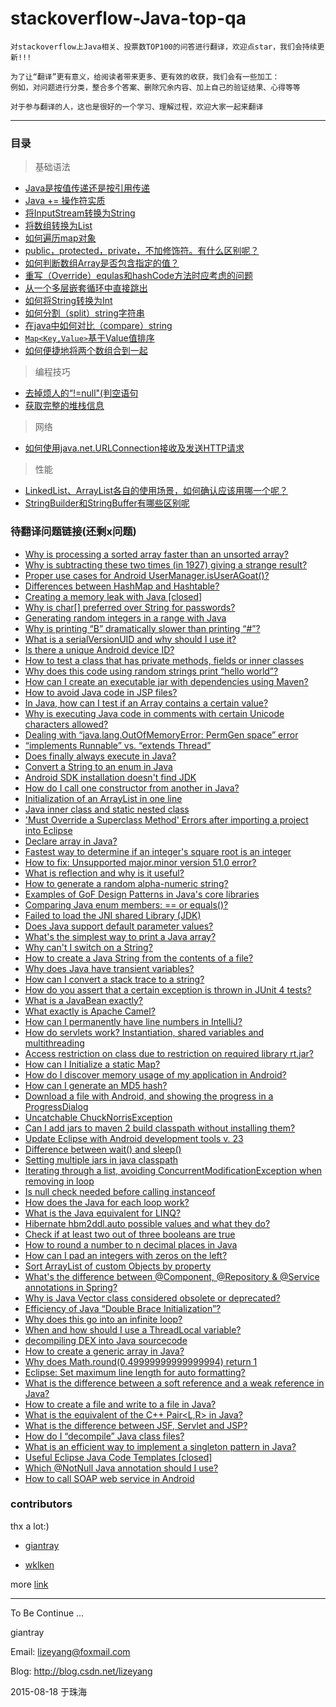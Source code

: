 stackoverflow-Java-top-qa
=======================
    对stackoverflow上Java相关、投票数TOP100的问答进行翻译，欢迎点star，我们会持续更新!!!

    为了让“翻译”更有意义，给阅读者带来更多、更有效的收获，我们会有一些加工：
    例如，对问题进行分类，整合多个答案、删除冗余内容、加上自己的验证结果、心得等等

    对于参与翻译的人，这也是很好的一个学习、理解过程，欢迎大家一起来翻译

-------------
### 目录
> 基础语法

* [Java是按值传递还是按引用传递](https://github.com/giantray/stackoverflow-java-top-qa/blob/master/contents/is-java-pass-by-reference-or-pass-by-value.md)
* [Java += 操作符实质](https://github.com/giantray/stackoverflow-java-top-qa/blob/master/contents/java-operator.md)
* [将InputStream转换为String](https://github.com/giantray/stackoverflow-java-top-qa/blob/master/contents/read-convert-an-inputstream-to-a-string.md)
* [将数组转换为List](https://github.com/giantray/stackoverflow-java-top-qa/blob/master/contents/create-arraylist-arraylistt-from-array-t.md)
* [如何遍历map对象](https://github.com/giantray/stackoverflow-java-top-qa/blob/master/contents/iterate-through-a-hashmap.md)
* [public，protected，private，不加修饰符。有什么区别呢？](https://github.com/giantray/stackoverflow-java-top-qa/blob/master/contents/in-java-whats-the-difference-between-public-default-protected-and-private.md)
* [如何判断数组Array是否包含指定的值？](https://github.com/giantray/stackoverflow-java-top-qa/blob/master/contents/in-java-whats-the-difference-between-public-default-protected-and-private.md)
* [重写（Override）equlas和hashCode方法时应考虑的问题](https://github.com/giantray/stackoverflow-java-top-qa/blob/master/contents/what-issues-should-be-considered-when-overriding-equals-and-hashcode-in-java.md)
* [从一个多层嵌套循环中直接跳出](https://github.com/giantray/stackoverflow-java-top-qa/blob/master/contents/breaking-out-of-nested-loops-in-java.md)
* [如何将String转换为Int](https://github.com/giantray/stackoverflow-java-top-qa/blob/master/contents/converting-string-to-int-in-java.md)
* [如何分割（split）string字符串](https://github.com/giantray/stackoverflow-java-top-qa/blob/master/contents/how-to-split-a-string-in-java.md)
* [在java中如何对比（compare）string](https://github.com/giantray/stackoverflow-java-top-qa/blob/master/contents/how-do-i-compare-strings-in-java.md)
* [`Map<Key,Value>`基于Value值排序](https://github.com/giantray/stackoverflow-java-top-qa/blob/master/contents/how-to-sort-a-mapkey-value-on-the-values-in-java.md)
* [如何便捷地将两个数组合到一起](https://github.com/giantray/stackoverflow-java-top-qa/blob/master/contents/how-to-concatenate-two-arrays-in-java.md)

> 编程技巧

* [去掉烦人的“!=null"(判空语句](https://github.com/giantray/stackoverflow-java-top-qa/blob/master/contents/avoiding-null-statements-in-java.md)
* [获取完整的堆栈信息](https://github.com/giantray/stackoverflow-java-top-qa/blob/master/contents/get-current-stack-trace-in-java.md)

> 网络

* [如何使用java.net.URLConnection接收及发送HTTP请求](https://github.com/giantray/stackoverflow-java-top-qa/blob/master/contents/using-java-net-urlconnection-to-fire-and-handle-http-requests.md)

> 性能

* [LinkedList、ArrayList各自的使用场景，如何确认应该用哪一个呢？](https://github.com/giantray/stackoverflow-java-top-qa/blob/master/contents/when-to-use-linkedlist-over-arraylist.md)
* [StringBuilder和StringBuffer有哪些区别呢](https://github.com/giantray/stackoverflow-java-top-qa/blob/master/contents/stringbuilder-and-stringbuffer.md)


### 待翻译问题链接(还剩x问题)
- [Why is processing a sorted array faster than an unsorted array?](http://stackoverflow.com/questions/11227809/why-is-processing-a-sorted-array-faster-than-an-unsorted-array)
- [Why is subtracting these two times (in 1927) giving a strange result?](http://stackoverflow.com/questions/6841333/why-is-subtracting-these-two-times-in-1927-giving-a-strange-result)
- [Proper use cases for Android UserManager.isUserAGoat()?](http://stackoverflow.com/questions/13375357/proper-use-cases-for-android-usermanager-isuseragoat)
- [Differences between HashMap and Hashtable?](http://stackoverflow.com/questions/40471/differences-between-hashmap-and-hashtable)
- [Creating a memory leak with Java [closed]](http://stackoverflow.com/questions/6470651/creating-a-memory-leak-with-java)
- [Why is char[] preferred over String for passwords?](http://stackoverflow.com/questions/8881291/why-is-char-preferred-over-string-for-passwords)
- [Generating random integers in a range with Java](http://stackoverflow.com/questions/363681/generating-random-integers-in-a-range-with-java)
- [Why is printing “B” dramatically slower than printing “#”?](http://stackoverflow.com/questions/21947452/why-is-printing-b-dramatically-slower-than-printing)
- [What is a serialVersionUID and why should I use it?](http://stackoverflow.com/questions/285793/what-is-a-serialversionuid-and-why-should-i-use-it)
- [Is there a unique Android device ID?](http://stackoverflow.com/questions/2785485/is-there-a-unique-android-device-id)
- [How to test a class that has private methods, fields or inner classes](http://stackoverflow.com/questions/34571/how-to-test-a-class-that-has-private-methods-fields-or-inner-classes)
- [Why does this code using random strings print “hello world”?](http://stackoverflow.com/questions/15182496/why-does-this-code-using-random-strings-print-hello-world)
- [How can I create an executable jar with dependencies using Maven?](http://stackoverflow.com/questions/574594/how-can-i-create-an-executable-jar-with-dependencies-using-maven)
- [How to avoid Java code in JSP files?](http://stackoverflow.com/questions/3177733/how-to-avoid-java-code-in-jsp-files)
- [In Java, how can I test if an Array contains a certain value?](http://stackoverflow.com/questions/1128723/in-java-how-can-i-test-if-an-array-contains-a-certain-value)
- [Why is executing Java code in comments with certain Unicode characters allowed?](http://stackoverflow.com/questions/30727515/why-is-executing-java-code-in-comments-with-certain-unicode-characters-allowed)
- [Dealing with “java.lang.OutOfMemoryError: PermGen space” error](http://stackoverflow.com/questions/88235/dealing-with-java-lang-outofmemoryerror-permgen-space-error)
- [“implements Runnable” vs. “extends Thread”](http://stackoverflow.com/questions/541487/implements-runnable-vs-extends-thread)
- [Does finally always execute in Java?](http://stackoverflow.com/questions/65035/does-finally-always-execute-in-java)
- [Convert a String to an enum in Java](http://stackoverflow.com/questions/604424/convert-a-string-to-an-enum-in-java)
- [Android SDK installation doesn't find JDK](http://stackoverflow.com/questions/4382178/android-sdk-installation-doesnt-find-jdk)
- [How do I call one constructor from another in Java?](http://stackoverflow.com/questions/285177/how-do-i-call-one-constructor-from-another-in-java)
- [Initialization of an ArrayList in one line](http://stackoverflow.com/questions/1005073/initialization-of-an-arraylist-in-one-line)
- [Java inner class and static nested class](http://stackoverflow.com/questions/70324/java-inner-class-and-static-nested-class)
- ['Must Override a Superclass Method' Errors after importing a project into Eclipse](http://stackoverflow.com/questions/1678122/must-override-a-superclass-method-errors-after-importing-a-project-into-eclips)
- [Declare array in Java?](http://stackoverflow.com/questions/1200621/declare-array-in-java)
- [Fastest way to determine if an integer's square root is an integer](http://stackoverflow.com/questions/295579/fastest-way-to-determine-if-an-integers-square-root-is-an-integer)
- [How to fix: Unsupported major.minor version 51.0 error?](http://stackoverflow.com/questions/10382929/how-to-fix-unsupported-major-minor-version-51-0-error)
- [What is reflection and why is it useful?](http://stackoverflow.com/questions/37628/what-is-reflection-and-why-is-it-useful)
- [How to generate a random alpha-numeric string?](http://stackoverflow.com/questions/41107/how-to-generate-a-random-alpha-numeric-string)
- [Examples of GoF Design Patterns in Java's core libraries](http://stackoverflow.com/questions/1673841/examples-of-gof-design-patterns-in-javas-core-libraries)
- [Comparing Java enum members: == or equals()?](http://stackoverflow.com/questions/1750435/comparing-java-enum-members-or-equals)
- [Failed to load the JNI shared Library (JDK)](http://stackoverflow.com/questions/7352493/failed-to-load-the-jni-shared-library-jdk)
- [Does Java support default parameter values?](http://stackoverflow.com/questions/997482/does-java-support-default-parameter-values)
- [What's the simplest way to print a Java array?](http://stackoverflow.com/questions/409784/whats-the-simplest-way-to-print-a-java-array)
- [Why can't I switch on a String?](http://stackoverflow.com/questions/338206/why-cant-i-switch-on-a-string)
- [How to create a Java String from the contents of a file?](http://stackoverflow.com/questions/326390/how-to-create-a-java-string-from-the-contents-of-a-file)
- [Why does Java have transient variables?](http://stackoverflow.com/questions/910374/why-does-java-have-transient-variables)
- [How can I convert a stack trace to a string?](http://stackoverflow.com/questions/1149703/how-can-i-convert-a-stack-trace-to-a-string)
- [How do you assert that a certain exception is thrown in JUnit 4 tests?](http://stackoverflow.com/questions/156503/how-do-you-assert-that-a-certain-exception-is-thrown-in-junit-4-tests)
- [What is a JavaBean exactly?](http://stackoverflow.com/questions/3295496/what-is-a-javabean-exactly)
- [What exactly is Apache Camel?](http://stackoverflow.com/questions/8845186/what-exactly-is-apache-camel)
- [How can I permanently have line numbers in IntelliJ?](http://stackoverflow.com/questions/13751/how-can-i-permanently-have-line-numbers-in-intellij)
- [How do servlets work? Instantiation, shared variables and multithreading](http://stackoverflow.com/questions/3106452/how-do-servlets-work-instantiation-shared-variables-and-multithreading)
- [Access restriction on class due to restriction on required library rt.jar?](http://stackoverflow.com/questions/860187/access-restriction-on-class-due-to-restriction-on-required-library-rt-jar)
- [How can I Initialize a static Map?](http://stackoverflow.com/questions/507602/how-can-i-initialize-a-static-map)
- [How do I discover memory usage of my application in Android?](http://stackoverflow.com/questions/2298208/how-do-i-discover-memory-usage-of-my-application-in-android)
- [How can I generate an MD5 hash?](http://stackoverflow.com/questions/415953/how-can-i-generate-an-md5-hash)
- [Download a file with Android, and showing the progress in a ProgressDialog](http://stackoverflow.com/questions/3028306/download-a-file-with-android-and-showing-the-progress-in-a-progressdialog)
- [Uncatchable ChuckNorrisException](http://stackoverflow.com/questions/13883166/uncatchable-chucknorrisexception)
- [Can I add jars to maven 2 build classpath without installing them?](http://stackoverflow.com/questions/364114/can-i-add-jars-to-maven-2-build-classpath-without-installing-them)
- [Update Eclipse with Android development tools v. 23](http://stackoverflow.com/questions/24437564/update-eclipse-with-android-development-tools-v-23)
- [Difference between wait() and sleep()](http://stackoverflow.com/questions/1036754/difference-between-wait-and-sleep)
- [Setting multiple jars in java classpath](http://stackoverflow.com/questions/219585/setting-multiple-jars-in-java-classpath)
- [Iterating through a list, avoiding ConcurrentModificationException when removing in loop](http://stackoverflow.com/questions/223918/iterating-through-a-list-avoiding-concurrentmodificationexception-when-removing)
- [Is null check needed before calling instanceof](http://stackoverflow.com/questions/2950319/is-null-check-needed-before-calling-instanceof)
- [How does the Java for each loop work?](http://stackoverflow.com/questions/85190/how-does-the-java-for-each-loop-work)
- [What is the Java equivalent for LINQ?](http://stackoverflow.com/questions/1217228/what-is-the-java-equivalent-for-linq)
- [Hibernate hbm2ddl.auto possible values and what they do?](http://stackoverflow.com/questions/438146/hibernate-hbm2ddl-auto-possible-values-and-what-they-do)
- [Check if at least two out of three booleans are true](http://stackoverflow.com/questions/3076078/check-if-at-least-two-out-of-three-booleans-are-true)
- [How to round a number to n decimal places in Java](http://stackoverflow.com/questions/153724/how-to-round-a-number-to-n-decimal-places-in-java)
- [How can I pad an integers with zeros on the left?](http://stackoverflow.com/questions/473282/how-can-i-pad-an-integers-with-zeros-on-the-left)
- [Sort ArrayList of custom Objects by property](http://stackoverflow.com/questions/2784514/sort-arraylist-of-custom-objects-by-property)
- [What's the difference between @Component, @Repository & @Service annotations in Spring?](http://stackoverflow.com/questions/6827752/whats-the-difference-between-component-repository-service-annotations-in)
- [Why is Java Vector class considered obsolete or deprecated?](http://stackoverflow.com/questions/1386275/why-is-java-vector-class-considered-obsolete-or-deprecated)
- [Efficiency of Java “Double Brace Initialization”?](http://stackoverflow.com/questions/924285/efficiency-of-java-double-brace-initialization)
- [Why does this go into an infinite loop?](http://stackoverflow.com/questions/3831341/why-does-this-go-into-an-infinite-loop)
- [When and how should I use a ThreadLocal variable?](http://stackoverflow.com/questions/817856/when-and-how-should-i-use-a-threadlocal-variable)
- [decompiling DEX into Java sourcecode](http://stackoverflow.com/questions/1249973/decompiling-dex-into-java-sourcecode)
- [How to create a generic array in Java?](http://stackoverflow.com/questions/529085/how-to-create-a-generic-array-in-java)
- [Why does Math.round(0.49999999999999994) return 1](http://stackoverflow.com/questions/9902968/why-does-math-round0-49999999999999994-return-1)
- [Eclipse: Set maximum line length for auto formatting?](http://stackoverflow.com/questions/3697287/eclipse-set-maximum-line-length-for-auto-formatting)
- [What is the difference between a soft reference and a weak reference in Java?](http://stackoverflow.com/questions/299659/what-is-the-difference-between-a-soft-reference-and-a-weak-reference-in-java)
- [How to create a file and write to a file in Java?](http://stackoverflow.com/questions/2885173/how-to-create-a-file-and-write-to-a-file-in-java)
- [What is the equivalent of the C++ Pair<L,R> in Java?](http://stackoverflow.com/questions/156275/what-is-the-equivalent-of-the-c-pairl-r-in-java)
- [What is the difference between JSF, Servlet and JSP?](http://stackoverflow.com/questions/2095397/what-is-the-difference-between-jsf-servlet-and-jsp)
- [How do I “decompile” Java class files?](http://stackoverflow.com/questions/272535/how-do-i-decompile-java-class-files)
- [What is an efficient way to implement a singleton pattern in Java?](http://stackoverflow.com/questions/70689/what-is-an-efficient-way-to-implement-a-singleton-pattern-in-java)
- [Useful Eclipse Java Code Templates [closed]](http://stackoverflow.com/questions/1028858/useful-eclipse-java-code-templates)
- [Which @NotNull Java annotation should I use?](http://stackoverflow.com/questions/4963300/which-notnull-java-annotation-should-i-use)
- [How to call SOAP web service in Android](http://stackoverflow.com/questions/297586/how-to-call-soap-web-service-in-android)

### contributors

thx a lot:)

- [giantray](https://github.com/giantray)

- [wklken](https://github.com/wklken)


more [link](https://github.com/giantray/stackoverflow-java-top-qa/graphs/contributors)

------

To Be Continue ...

giantray

Email: lizeyang@foxmail.com

Blog: http://blog.csdn.net/lizeyang

2015-08-18 于珠海